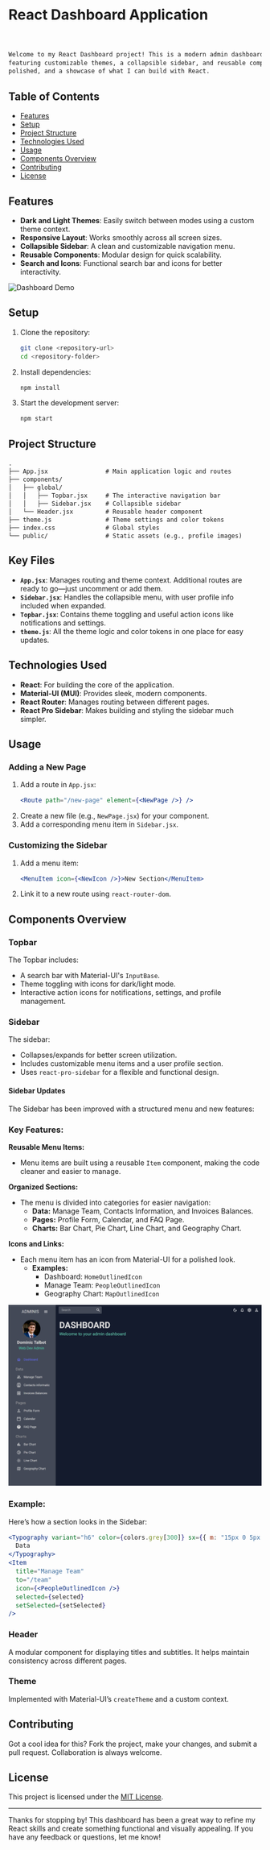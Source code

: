 # React Dashboard Application
```markdown


Welcome to my React Dashboard project! This is a modern admin dashboard built with React and Material-UI,
featuring customizable themes, a collapsible sidebar, and reusable components. It's designed to be practical,
polished, and a showcase of what I can build with React.

```


## Table of Contents
- [Features](#features)
- [Setup](#setup)
- [Project Structure](#project-structure)
- [Technologies Used](#technologies-used)
- [Usage](#usage)
- [Components Overview](#components-overview)
- [Contributing](#contributing)
- [License](#license)

## Features
- **Dark and Light Themes**: Easily switch between modes using a custom theme context.
- **Responsive Layout**: Works smoothly across all screen sizes.
- **Collapsible Sidebar**: A clean and customizable navigation menu.
- **Reusable Components**: Modular design for quick scalability.
- **Search and Icons**: Functional search bar and icons for better interactivity.
  
![Dashboard Demo](public/assets/DarkLightMode.gif)

## Setup
1. Clone the repository:
   ```bash
   git clone <repository-url>
   cd <repository-folder>
   ```
2. Install dependencies:
   ```bash
   npm install
   ```
3. Start the development server:
   ```bash
   npm start
   ```

## Project Structure
```
.
├── App.jsx                # Main application logic and routes
├── components/
│   ├── global/
│   │   ├── Topbar.jsx     # The interactive navigation bar
│   │   ├── Sidebar.jsx    # Collapsible sidebar
│   └── Header.jsx         # Reusable header component
├── theme.js               # Theme settings and color tokens
├── index.css              # Global styles
└── public/                # Static assets (e.g., profile images)
```

## Key Files
- **`App.jsx`**: Manages routing and theme context. Additional routes are ready to go—just uncomment or add them.
- **`Sidebar.jsx`**: Handles the collapsible menu, with user profile info included when expanded.
- **`Topbar.jsx`**: Contains theme toggling and useful action icons like notifications and settings.
- **`theme.js`**: All the theme logic and color tokens in one place for easy updates.

## Technologies Used
- **React**: For building the core of the application.
- **Material-UI (MUI)**: Provides sleek, modern components.
- **React Router**: Manages routing between different pages.
- **React Pro Sidebar**: Makes building and styling the sidebar much simpler.

## Usage
### Adding a New Page
1. Add a route in `App.jsx`:
   ```jsx
   <Route path="/new-page" element={<NewPage />} />
   ```
2. Create a new file (e.g., `NewPage.jsx`) for your component.
3. Add a corresponding menu item in `Sidebar.jsx`.

### Customizing the Sidebar
1. Add a menu item:
   ```jsx
   <MenuItem icon={<NewIcon />}>New Section</MenuItem>
   ```
2. Link it to a new route using `react-router-dom`.

## Components Overview
### **Topbar**
The Topbar includes:
- A search bar with Material-UI's `InputBase`.
- Theme toggling with icons for dark/light mode.
- Interactive action icons for notifications, settings, and profile management.

### **Sidebar**
The sidebar:
- Collapses/expands for better screen utilization.
- Includes customizable menu items and a user profile section.
- Uses `react-pro-sidebar` for a flexible and functional design.
#### Sidebar Updates
The Sidebar has been improved with a structured menu and new features:

### Key Features:
**Reusable Menu Items:**
- Menu items are built using a reusable `Item` component, making the code cleaner and easier to manage.

**Organized Sections:**
- The menu is divided into categories for easier navigation:
  - **Data:** Manage Team, Contacts Information, and Invoices Balances.
  - **Pages:** Profile Form, Calendar, and FAQ Page.
  - **Charts:** Bar Chart, Pie Chart, Line Chart, and Geography Chart.

**Icons and Links:**
- Each menu item has an icon from Material-UI for a polished look.
  - **Examples:**
    - Dashboard: `HomeOutlinedIcon`
    - Manage Team: `PeopleOutlinedIcon`
    - Geography Chart: `MapOutlinedIcon`
   
![Menu Items](public/assets/images/MenuItems.png)

### Example:
Here’s how a section looks in the Sidebar:

```jsx
<Typography variant="h6" color={colors.grey[300]} sx={{ m: "15px 0 5px 20px" }}>
  Data
</Typography>
<Item
  title="Manage Team"
  to="/team"
  icon={<PeopleOutlinedIcon />}
  selected={selected}
  setSelected={setSelected}
/>
```

### **Header**
A modular component for displaying titles and subtitles. It helps maintain consistency across different pages.

### **Theme**
Implemented with Material-UI’s `createTheme` and a custom context. 

## Contributing
Got a cool idea for this? Fork the project, make your changes, and submit a pull request. Collaboration is always welcome.

## License
This project is licensed under the [MIT License](LICENSE).

---

Thanks for stopping by! This dashboard has been a great way to refine my React skills and create something functional and visually appealing. If you have any feedback or questions, let me know!
